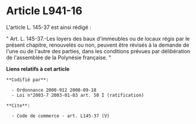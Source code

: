 # Article L941-16

L'article L. 145-37 est ainsi rédigé : 

" Art. L. 145-37.-Les loyers des baux d'immeubles ou de locaux régis par le présent chapitre, renouvelés ou non, peuvent être
révisés à la demande de l'une ou de l'autre des parties, dans les conditions prévues par délibération de l'assemblée de la
Polynésie française. "

**Liens relatifs à cet article**

	**Codifié par**:

	  - Ordonnance 2000-912 2000-09-18
	  - Loi n°2003-7 2003-01-03 art. 50 I (ratification)

	**Cite**:

	  - Code de commerce - art. L145-37 (V)
